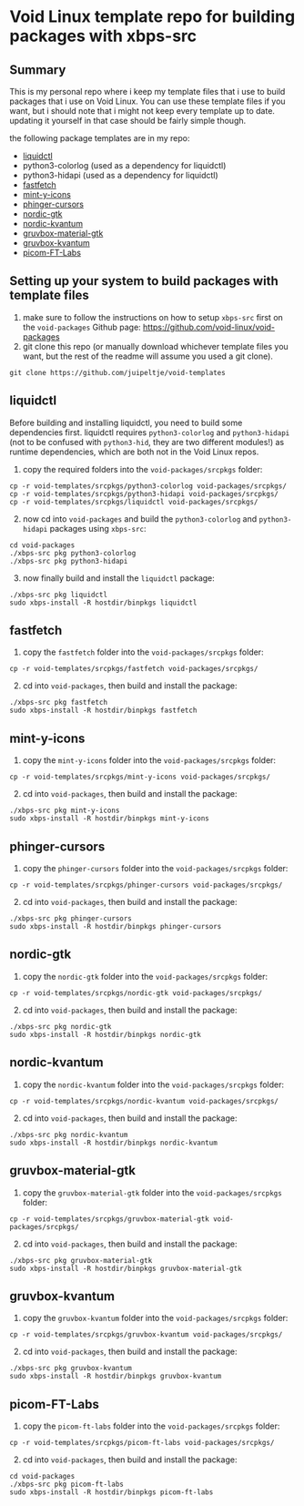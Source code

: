 # Void Linux template repo for building packages with xbps-src
## Summary
This is my personal repo where i keep my template files that i use to build packages that i use on Void Linux. You can use these template files if you want, but i should note that i might not keep every template up to date. updating it yourself in that case should be fairly simple though.

the following package templates are in my repo:

- [liquidctl](#liquidctl)
- python3-colorlog (used as a dependency for liquidctl)
- python3-hidapi (used as a dependency for liquidctl)
- [fastfetch](#fastfetch)
- [mint-y-icons](#mint-y-icons)
- [phinger-cursors](#phinger-cursors)
- [nordic-gtk](#nordic-gtk)
- [nordic-kvantum](#nordic-kvantum)
- [gruvbox-material-gtk](#gruvbox-material-gtk)
- [gruvbox-kvantum](#gruvbox-kvantum)
- [picom-FT-Labs](#picom-ft-labs)

## Setting up your system to build packages with template files
1. make sure to follow the instructions on how to setup `xbps-src` first on the `void-packages` Github page: https://github.com/void-linux/void-packages <br />
2. git clone this repo (or manually download whichever template files you want, but the rest of the readme will assume you used a git clone).
```
git clone https://github.com/juipeltje/void-templates
``` 
## liquidctl

Before building and installing liquidctl, you need to build some dependencies first. liquidctl requires `python3-colorlog` and `python3-hidapi` (not to be confused with `python3-hid`, they are two different modules!) as runtime dependencies, which are both not in the Void Linux repos.
1. copy the required folders into the `void-packages/srcpkgs` folder:
```
cp -r void-templates/srcpkgs/python3-colorlog void-packages/srcpkgs/
cp -r void-templates/srcpkgs/python3-hidapi void-packages/srcpkgs/
cp -r void-templates/srcpkgs/liquidctl void-packages/srcpkgs/
```
2. now cd into `void-packages` and build the `python3-colorlog` and `python3-hidapi` packages using `xbps-src`:
```
cd void-packages
./xbps-src pkg python3-colorlog
./xbps-src pkg python3-hidapi
```
3. now finally build and install the `liquidctl` package:
```
./xbps-src pkg liquidctl
sudo xbps-install -R hostdir/binpkgs liquidctl
```

## fastfetch

1. copy the `fastfetch` folder into the `void-packages/srcpkgs` folder:
```
cp -r void-templates/srcpkgs/fastfetch void-packages/srcpkgs/
```
2. cd into `void-packages`, then build and install the package:
```
./xbps-src pkg fastfetch
sudo xbps-install -R hostdir/binpkgs fastfetch
```

## mint-y-icons

1. copy the `mint-y-icons` folder into the `void-packages/srcpkgs` folder:
```
cp -r void-templates/srcpkgs/mint-y-icons void-packages/srcpkgs/
```
2. cd into `void-packages`, then build and install the package:
```
./xbps-src pkg mint-y-icons
sudo xbps-install -R hostdir/binpkgs mint-y-icons
```

## phinger-cursors

1. copy the `phinger-cursors` folder into the `void-packages/srcpkgs` folder:
```
cp -r void-templates/srcpkgs/phinger-cursors void-packages/srcpkgs/
```
2. cd into `void-packages`, then build and install the package:
```
./xbps-src pkg phinger-cursors
sudo xbps-install -R hostdir/binpkgs phinger-cursors
```

## nordic-gtk

1. copy the `nordic-gtk` folder into the `void-packages/srcpkgs` folder:
```
cp -r void-templates/srcpkgs/nordic-gtk void-packages/srcpkgs/
```
2. cd into `void-packages`, then build and install the package:
```
./xbps-src pkg nordic-gtk
sudo xbps-install -R hostdir/binpkgs nordic-gtk
```

## nordic-kvantum

1. copy the `nordic-kvantum` folder into the `void-packages/srcpkgs` folder:
```
cp -r void-templates/srcpkgs/nordic-kvantum void-packages/srcpkgs/
```
2. cd into `void-packages`, then build and install the package:
```
./xbps-src pkg nordic-kvantum
sudo xbps-install -R hostdir/binpkgs nordic-kvantum
```

## gruvbox-material-gtk

1. copy the `gruvbox-material-gtk` folder into the `void-packages/srcpkgs` folder:
```
cp -r void-templates/srcpkgs/gruvbox-material-gtk void-packages/srcpkgs/
```
2. cd into `void-packages`, then build and install the package:
```
./xbps-src pkg gruvbox-material-gtk
sudo xbps-install -R hostdir/binpkgs gruvbox-material-gtk
```

## gruvbox-kvantum

1. copy the `gruvbox-kvantum` folder into the `void-packages/srcpkgs` folder:
```
cp -r void-templates/srcpkgs/gruvbox-kvantum void-packages/srcpkgs/
```
2. cd into `void-packages`, then build and install the package:
```
./xbps-src pkg gruvbox-kvantum
sudo xbps-install -R hostdir/binpkgs gruvbox-kvantum
```

## picom-FT-Labs
1. copy the `picom-ft-labs` folder into the `void-packages/srcpkgs` folder:
```
cp -r void-templates/srcpkgs/picom-ft-labs void-packages/srcpkgs/
```
2. cd into `void-packages`, then build and install the package:
```
cd void-packages
./xbps-src pkg picom-ft-labs
sudo xbps-install -R hostdir/binpkgs picom-ft-labs
```
